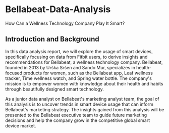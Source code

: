 # Bellabeat-Data-Analysis
How Can a Wellness Technology Company Play It Smart?

## Introduction and Background
In this data analysis report, we will explore the usage of smart devices, specifically focusing on data from Fitbit users, to derive insights and recommendations for Bellabeat, a wellness technology company. 
Bellabeat, founded in 2013 by Urška Sršen and Sando Mur, specializes in health-focused products for women, such as the Bellabeat app, Leaf wellness tracker, Time wellness watch, and Spring water bottle. The company's mission is to empower women with knowledge about their health and habits through beautifully designed smart technology.

As a junior data analyst on Bellabeat's marketing analyst team, the goal of this analysis is to uncover trends in smart device usage that can inform Bellabeat's marketing strategy. The insights gained from this analysis will be presented to the Bellabeat executive team to guide future marketing decisions and help the company grow in the competitive global smart device market.
